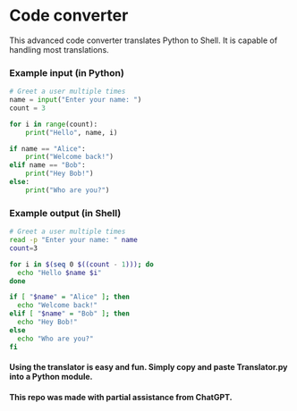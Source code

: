 # Code converter
This advanced code converter 
translates Python to Shell.
It is capable of handling most translations.

### Example input (in Python)

```python
# Greet a user multiple times
name = input("Enter your name: ")
count = 3

for i in range(count):
    print("Hello", name, i)

if name == "Alice":
    print("Welcome back!")
elif name == "Bob":
    print("Hey Bob!")
else:
    print("Who are you?")
```

### Example output (in Shell)

```bash
# Greet a user multiple times
read -p "Enter your name: " name
count=3

for i in $(seq 0 $((count - 1))); do
  echo "Hello $name $i"
done

if [ "$name" = "Alice" ]; then
  echo "Welcome back!"
elif [ "$name" = "Bob" ]; then
  echo "Hey Bob!"
else
  echo "Who are you?"
fi
```
#### Using the translator is easy and fun. Simply copy and paste Translator.py into a Python module.
#### This repo was made with partial assistance from ChatGPT.
